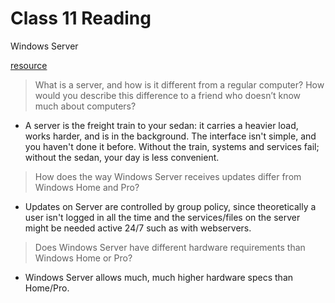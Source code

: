 # Class 11 Reading
 Windows Server

 [resource](https://www.howtogeek.com/404763/whats-the-difference-between-windows-and-windows-server/)

> What is a server, and how is it different from a regular computer? How would you describe this difference to a friend who doesn’t know much about computers?
   - A server is the freight train to your sedan: it carries a heavier load, works harder, and is in the background. The interface isn't simple, and you haven't done it before. Without the train, systems and services fail; without the sedan, your day is less convenient.

> How does the way Windows Server receives updates differ from Windows Home and Pro?
   - Updates on Server are controlled by group policy, since theoretically a user isn't logged in all the time and the services/files on the server might be needed active 24/7 such as with webservers.

> Does Windows Server have different hardware requirements than Windows Home or Pro?
   - Windows Server allows much, much higher hardware specs than Home/Pro.
